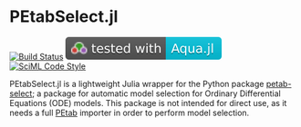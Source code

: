 # PEtabSelect.jl

[![Build Status](https://github.com/sebapersson/PEtabSelect.jl/actions/workflows/CI.yml/badge.svg?branch=main)](https://github.com/sebapersson/PEtabSelect.jl/actions/workflows/CI.yml?query=branch%3Amain)
[![Aqua QA](https://raw.githubusercontent.com/JuliaTesting/Aqua.jl/master/badge.svg)](https://github.com/JuliaTesting/Aqua.jl)
[![SciML Code Style](https://img.shields.io/static/v1?label=code%20style&message=SciML&color=9558b2&labelColor=389826)](https://github.com/SciML/SciMLStyle)

PEtabSelect.jl is a lightweight Julia wrapper for the Python package [petab-select](https://github.com/PEtab-dev/petab_select); a package for automatic model selection for Ordinary Differential Equations (ODE) models. This package is not intended for direct use, as it needs a full [PEtab](https://petab.readthedocs.io/en/latest/) importer in order to perform model selection.
